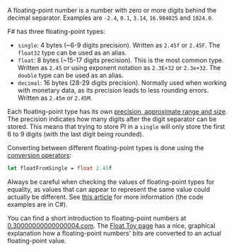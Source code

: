 A floating-point number is a number with zero or more digits behind the decimal separator. Examples are `-2.4`, `0.1`, `3.14`, `16.984025` and `1024.0`.

F# has three floating-point types:

- `single`: 4 bytes (~6-9 digits precision). Written as `2.45f` or `2.45F`. The `float32` type can be used as an alias.
- `float`: 8 bytes (~15-17 digits precision). This is the most common type. Written as `2.45` or using exponent notation as `2.3E+32` or `2.3e+32`. The `double` type can be used as an alias.
- `decimal`: 16 bytes (28-29 digits precision). Normally used when working with monetary data, as its precision leads to less rounding errors. Written as `2.45m` or `2.45M`.

Each floating-point type has its own [precision, approximate range and size][floating-point-types]. The precision indicates how many digits after the digit separator can be stored. This means that trying to store PI in a `single` will only store the first 6 to 9 digits (with the last digit being rounded).

Converting between different floating-point types is done using the [conversion operators][conversion-operators]:

```fsharp
let floatFromSingle = float 2.45f
```

Always be careful when checking the values of floating-point types for equality, as values that can appear to represent the same value could actually be different. See [this article][precision-in-comparisons] for more information (the code examples are in C#).

You can find a short introduction to floating-point numbers at [0.30000000000000004.com][0.30000000000000004.com]. The [Float Toy page][evanw.github.io-float-toy] has a nice, graphical explanation how a floating-point numbers' bits are converted to an actual floating-point value.

[floating-point-types]: https://docs.microsoft.com/en-us/dotnet/fsharp/language-reference/literals
[precision-in-comparisons]: https://docs.microsoft.com/en-us/dotnet/api/system.double.equals#precision-in-comparisons
[0.30000000000000004.com]: https://0.30000000000000004.com/
[evanw.github.io-float-toy]: https://evanw.github.io/float-toy/
[conversion-operators]: https://docs.microsoft.com/en-us/dotnet/fsharp/language-reference/
